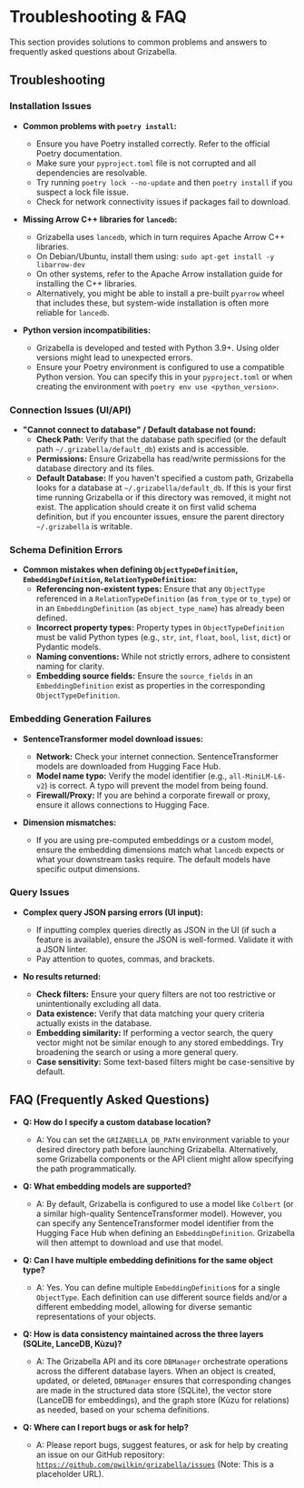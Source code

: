 # Troubleshooting & FAQ

This section provides solutions to common problems and answers to frequently asked questions about Grizabella.

## Troubleshooting

### Installation Issues

* **Common problems with `poetry install`:**
  * Ensure you have Poetry installed correctly. Refer to the official Poetry documentation.
  * Make sure your `pyproject.toml` file is not corrupted and all dependencies are resolvable.
  * Try running `poetry lock --no-update` and then `poetry install` if you suspect a lock file issue.
  * Check for network connectivity issues if packages fail to download.

* **Missing Arrow C++ libraries for `lancedb`:**
  * Grizabella uses `lancedb`, which in turn requires Apache Arrow C++ libraries.
  * On Debian/Ubuntu, install them using: `sudo apt-get install -y libarrow-dev`
  * On other systems, refer to the Apache Arrow installation guide for installing the C++ libraries.
  * Alternatively, you might be able to install a pre-built `pyarrow` wheel that includes these, but system-wide installation is often more reliable for `lancedb`.

* **Python version incompatibilities:**
  * Grizabella is developed and tested with Python 3.9+. Using older versions might lead to unexpected errors.
  * Ensure your Poetry environment is configured to use a compatible Python version. You can specify this in your `pyproject.toml` or when creating the environment with `poetry env use <python_version>`.

### Connection Issues (UI/API)

* **"Cannot connect to database" / Default database not found:**
  * **Check Path:** Verify that the database path specified (or the default path `~/.grizabella/default_db`) exists and is accessible.
  * **Permissions:** Ensure Grizabella has read/write permissions for the database directory and its files.
  * **Default Database:** If you haven't specified a custom path, Grizabella looks for a database at `~/.grizabella/default_db`. If this is your first time running Grizabella or if this directory was removed, it might not exist. The application should create it on first valid schema definition, but if you encounter issues, ensure the parent directory `~/.grizabella` is writable.

### Schema Definition Errors

* **Common mistakes when defining `ObjectTypeDefinition`, `EmbeddingDefinition`, `RelationTypeDefinition`:**
  * **Referencing non-existent types:** Ensure that any `ObjectType` referenced in a `RelationTypeDefinition` (as `from_type` or `to_type`) or in an `EmbeddingDefinition` (as `object_type_name`) has already been defined.
  * **Incorrect property types:** Property types in `ObjectTypeDefinition` must be valid Python types (e.g., `str`, `int`, `float`, `bool`, `list`, `dict`) or Pydantic models.
  * **Naming conventions:** While not strictly errors, adhere to consistent naming for clarity.
  * **Embedding source fields:** Ensure the `source_fields` in an `EmbeddingDefinition` exist as properties in the corresponding `ObjectTypeDefinition`.

### Embedding Generation Failures

* **SentenceTransformer model download issues:**
  * **Network:** Check your internet connection. SentenceTransformer models are downloaded from Hugging Face Hub.
  * **Model name typo:** Verify the model identifier (e.g., `all-MiniLM-L6-v2`) is correct. A typo will prevent the model from being found.
  * **Firewall/Proxy:** If you are behind a corporate firewall or proxy, ensure it allows connections to Hugging Face.

* **Dimension mismatches:**
  * If you are using pre-computed embeddings or a custom model, ensure the embedding dimensions match what `lancedb` expects or what your downstream tasks require. The default models have specific output dimensions.

### Query Issues

* **Complex query JSON parsing errors (UI input):**
  * If inputting complex queries directly as JSON in the UI (if such a feature is available), ensure the JSON is well-formed. Validate it with a JSON linter.
  * Pay attention to quotes, commas, and brackets.

* **No results returned:**
  * **Check filters:** Ensure your query filters are not too restrictive or unintentionally excluding all data.
  * **Data existence:** Verify that data matching your query criteria actually exists in the database.
  * **Embedding similarity:** If performing a vector search, the query vector might not be similar enough to any stored embeddings. Try broadening the search or using a more general query.
  * **Case sensitivity:** Some text-based filters might be case-sensitive by default.

## FAQ (Frequently Asked Questions)

* **Q: How do I specify a custom database location?**
  * A: You can set the `GRIZABELLA_DB_PATH` environment variable to your desired directory path before launching Grizabella. Alternatively, some Grizabella components or the API client might allow specifying the path programmatically.

* **Q: What embedding models are supported?**
  * A: By default, Grizabella is configured to use a model like `Colbert` (or a similar high-quality SentenceTransformer model). However, you can specify any SentenceTransformer model identifier from the Hugging Face Hub when defining an `EmbeddingDefinition`. Grizabella will then attempt to download and use that model.

* **Q: Can I have multiple embedding definitions for the same object type?**
  * A: Yes. You can define multiple `EmbeddingDefinition`s for a single `ObjectType`. Each definition can use different source fields and/or a different embedding model, allowing for diverse semantic representations of your objects.

* **Q: How is data consistency maintained across the three layers (SQLite, LanceDB, Kùzu)?**
  * A: The Grizabella API and its core `DBManager` orchestrate operations across the different database layers. When an object is created, updated, or deleted, `DBManager` ensures that corresponding changes are made in the structured data store (SQLite), the vector store (LanceDB for embeddings), and the graph store (Kùzu for relations) as needed, based on your schema definitions.

* **Q: Where can I report bugs or ask for help?**
  * A: Please report bugs, suggest features, or ask for help by creating an issue on our GitHub repository: [`https://github.com/pwilkin/grizabella/issues`](https://github.com/pwilkin/grizabella/issues) (Note: This is a placeholder URL).
